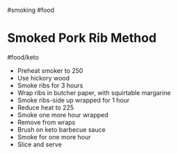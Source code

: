 #smoking #food
# Smoked Pork Rib Method
#food/keto
* Preheat smoker to 250
* Use hickory wood
* Smoke ribs for 3 hours
* Wrap ribs in butcher paper, with squirtable margarine
* Smoke ribs-side up wrapped for 1 hour
* Reduce heat to 225
* Smoke one more hour wrapped
* Remove from wraps
* Brush on keto barbecue sauce
* Smoke for one more hour
* Slice and serve